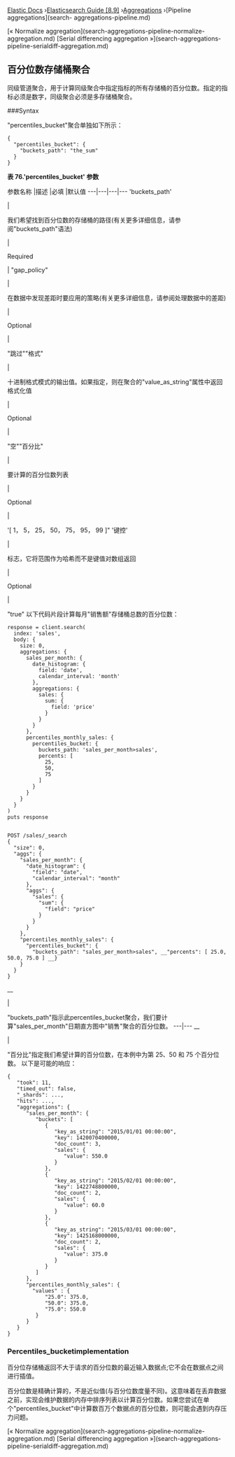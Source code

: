 

[Elastic Docs](/guide/) ›[Elasticsearch Guide [8.9]](index.md)
›[Aggregations](search-aggregations.md) ›[Pipeline aggregations](search-
aggregations-pipeline.md)

[« Normalize aggregation](search-aggregations-pipeline-normalize-
aggregation.md) [Serial differencing aggregation »](search-aggregations-
pipeline-serialdiff-aggregation.md)

## 百分位数存储桶聚合

同级管道聚合，用于计算同级聚合中指定指标的所有存储桶的百分位数。指定的指标必须是数字，同级聚合必须是多存储桶聚合。

###Syntax

"percentiles_bucket"聚合单独如下所示：

    
    
    {
      "percentiles_bucket": {
        "buckets_path": "the_sum"
      }
    }

**表 76.'percentiles_bucket' 参数**

参数名称 |描述 |必填 |默认值 ---|---|---|--- 'buckets_path'

|

我们希望找到百分位数的存储桶的路径(有关更多详细信息，请参阅"buckets_path"语法)

|

Required

|   "gap_policy"

|

在数据中发现差距时要应用的策略(有关更多详细信息，请参阅处理数据中的差距)

|

Optional

|

"跳过""格式"

|

十进制格式模式的输出值。如果指定，则在聚合的"value_as_string"属性中返回格式化值

|

Optional

|

"空""百分比"

|

要计算的百分位数列表

|

Optional

|

'[ 1， 5， 25， 50， 75， 95， 99 ]" '键控'

|

标志，它将范围作为哈希而不是键值对数组返回

|

Optional

|

"true" 以下代码片段计算每月"销售额"存储桶总数的百分位数：

    
    
    response = client.search(
      index: 'sales',
      body: {
        size: 0,
        aggregations: {
          sales_per_month: {
            date_histogram: {
              field: 'date',
              calendar_interval: 'month'
            },
            aggregations: {
              sales: {
                sum: {
                  field: 'price'
                }
              }
            }
          },
          percentiles_monthly_sales: {
            percentiles_bucket: {
              buckets_path: 'sales_per_month>sales',
              percents: [
                25,
                50,
                75
              ]
            }
          }
        }
      }
    )
    puts response
    
    
    POST /sales/_search
    {
      "size": 0,
      "aggs": {
        "sales_per_month": {
          "date_histogram": {
            "field": "date",
            "calendar_interval": "month"
          },
          "aggs": {
            "sales": {
              "sum": {
                "field": "price"
              }
            }
          }
        },
        "percentiles_monthly_sales": {
          "percentiles_bucket": {
            "buckets_path": "sales_per_month>sales", __"percents": [ 25.0, 50.0, 75.0 ] __}
        }
      }
    }

__

|

"buckets_path"指示此percentiles_bucket聚合，我们要计算"sales_per_month"日期直方图中"销售"聚合的百分位数。   ---|---    __

|

"百分比"指定我们希望计算的百分位数，在本例中为第 25、50 和 75 个百分位数。   以下是可能的响应：

    
    
    {
       "took": 11,
       "timed_out": false,
       "_shards": ...,
       "hits": ...,
       "aggregations": {
          "sales_per_month": {
             "buckets": [
                {
                   "key_as_string": "2015/01/01 00:00:00",
                   "key": 1420070400000,
                   "doc_count": 3,
                   "sales": {
                      "value": 550.0
                   }
                },
                {
                   "key_as_string": "2015/02/01 00:00:00",
                   "key": 1422748800000,
                   "doc_count": 2,
                   "sales": {
                      "value": 60.0
                   }
                },
                {
                   "key_as_string": "2015/03/01 00:00:00",
                   "key": 1425168000000,
                   "doc_count": 2,
                   "sales": {
                      "value": 375.0
                   }
                }
             ]
          },
          "percentiles_monthly_sales": {
            "values" : {
                "25.0": 375.0,
                "50.0": 375.0,
                "75.0": 550.0
             }
          }
       }
    }

### Percentiles_bucketimplementation

百分位存储桶返回不大于请求的百分位数的最近输入数据点;它不会在数据点之间进行插值。

百分位数是精确计算的，不是近似值(与百分位数度量不同)。这意味着在丢弃数据之前，实现会维护数据的内存中排序列表以计算百分位数。如果您尝试在单个"percentiles_bucket"中计算数百万个数据点的百分位数，则可能会遇到内存压力问题。

[« Normalize aggregation](search-aggregations-pipeline-normalize-
aggregation.md) [Serial differencing aggregation »](search-aggregations-
pipeline-serialdiff-aggregation.md)
